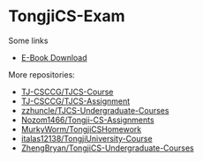 # TongjiCS-Exam
Some links
- [E-Book Download](https://zh.z-lib.gs/)

More repositories:
- [TJ-CSCCG/TJCS-Course](https://github.com/TJ-CSCCG/TJCS-Course)
- [TJ-CSCCG/TJCS-Assignment](https://github.com/TJ-CSCCG/TJCS-Assignment)
- [zzhuncle/TJCS-Undergraduate-Courses](https://github.com/zzhuncle/TJCS-Undergraduate-Courses)
- [Nozom1466/Tongji-CS-Assignments](https://github.com/Nozom1466/Tongji-CS-Assignments)
- [MurkyWorm/TongjiCSHomework](https://github.com/MurkyWorm/TongjiCSHomework)
- [italas12138/TongjiUniversity-Course](https://github.com/italas12138/TongjiUniversity-Course)
- [ZhengBryan/TongjiCS-Undergraduate-Courses](https://github.com/ZhengBryan/TongjiCS-Undergraduate-Courses)
